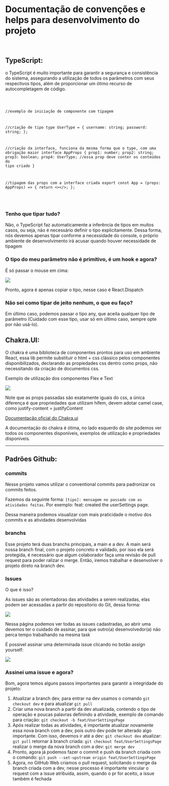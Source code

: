 <h1>Documentação de convenções e helps para desenvolvimento do projeto</h1><br>
<h2>TypeScript:</h2>
<p>o TypeScript é muito importante para garantir a segurança e consistência do sistema, assegurando a utilização de todos os parâmetros com seus respectivos tipos, além de proporcionar um ótimo recurso de autocompletagem de código.</p>
<div>
    <pre>
      <code>
        
//exemplo de iniciação de componente com tipagem

//criação de tipo
type UserType = {
username: string;
password: string;
};

//criação da interface, funciona da mesma forma que o type, com uma obrigação maior
interface AppProps {
  prop1: number;
  prop2: string;
  prop3: boolean;
  prop4: UserType; //essa prop deve conter os conteúdos do tipo criado
}

//tipagem das props com a interface criada
export const App = (props: AppProps) => {
  return <></>;
};                
     </code>
    </pre>
  </div>
  
  <h3>Tenho que tipar tudo?</h3>
  <p>Não, o TypeScript faz automaticamente a inferência de tipos em muitos casos, ou seja, não é necessário definir o tipo explicitamente. Dessa forma, nós devemos apenas tipar conforme a necessidade do console, o próprio ambiente de desenvolvimento irá acusar quando houver necessidade de tipagem</p>
  <h3>O tipo do meu parâmetro não é primitivo, é um hook e agora?</h3>
  <p>É só passar o mouse em cima:</p>
  <img src="https://github.com/Rafael-Casaque/SoarStream/assets/72985101/d6b8203b-dcb0-45f1-8762-4b34378a5c8a">
  <p>Pronto, agora é apenas copiar o tipo, nesse caso é React.Dispatch</p>
  <h3>Não sei como tipar de jeito nenhum, o que eu faço?</h3>
  <p>Em último caso, podemos passar o tipo any, que aceita qualquer tipo de parâmetro (Cuidado com esse tipo, usar só em último caso, sempre opte por não usá-lo).</p>
  
  <h2>Chakra.UI:</h2>
  <p>O chakra é uma biblioteca de componentes prontos para uso em ambiente React, essa lib permite substituir o html + css clássico pelos componentes disponibilizados, declarando as propiedades css dentro como props, não necessitando da criação de documentos css.</p>
  <p>Exemplo de utilização dos componentes Flex e Text</p>
<img src="https://github.com/Rafael-Casaque/SoarStream/assets/72985101/a403f45b-cb7c-4883-aaa0-d299f4598e22">
<p>Note que as props passadas são exatamente iguais do css, a única diferença é que propriedades que utilizam hífem, devem adotar camel case, como justify-content = justifyContent</p>
<a href="https://chakra-ui.com/docs/components" target="_blank">Documentação oficial do Chakra.ui</a>
<p>A documentação do chakra é ótima, no lado esquerdo do site podemos ver todos os componentes disponíveis, exemplos de utilização e propriedades disponíveis.</p>
<hr>
<h2>Padrões Github:</h2>
<h3>commits</h3>
<p>Nesse projeto vamos utilizar o conventional commits para padronizar os commits feitos.</p>
<p>Fazemos da seguinte forma: <code>[tipo]: mensagem no passado com as atividades feitas</code>. Por exemplo: feat: created the userSettings page.</p>
<p>Dessa maneira podemos visualizar com mais praticidade o motivo dos commits e as atividades desenvolvidas</p>
<h3>branchs</h3>
<p>Esse projeto terá duas branchs principais, a main e a dev. A main será nossa branch final, com o projeto concreto e validado, por isso ela será protegida, é necessário que algum colaborador faça uma revisão de pull request para poder ralizar o merge. Então, iremos trabalhar e desenvolver o projeto direto na branch dev.</p>
<h3>Issues</h3>
<p>O que é isso?</p>
<p>As issues são as orientadoras das atividades a serem realizadas, elas podem ser acessadas a partir do repositorio do Git, dessa forma:</p>
<img src="https://github.com/Rafael-Casaque/SoarStream/assets/72985101/8c7ad3b6-b18c-42c1-baf5-a022959afe7c">
<p>Nessa página podemos ver todas as issues cadastradas, ao abrir uma devemos ter o cuidado de assinar, para que outro(a) desenvolvedor(a) não perca tempo trabalhando na mesma task</p>
<p>É possivel assinar uma determinada issue clicando no botão assign yourself:</p>
<img src="https://github.com/Rafael-Casaque/SoarStream/assets/72985101/8db90403-7c67-43da-a46a-52c2a346761c">
<h3>Assinei uma issue e agora?</h3>
<p>Bom, agora temos alguns passos importantes para garantir a integridade do projeto:</p>

<ol>
<li>Atualizar a branch dev, para entrar na dev usamos o comando <code>git checkout dev</code> e para atualizar <code>git pull</code></li>
<li>Criar uma nova branch a partir da dev atualizada, contendo o tipo de operação e poucas palavras definindo a atividade, exemplo de comando para criação: <code>git checkout -b feat/UserSettingsPage</code></li>
<li>Após realizar todas as atividades, é importante atualizar novamente essa nova branch com a dev, pois outro dev pode ter alterado algo importante. Com isso, devemos ir até a dev: <code>git checkout dev</code> atualizar: <code>git pull</code> retornar à branch criada: <code>git checkout feat/UserSettingsPage</code> realizar o merge da nova branch com a dev: <code>git merge dev</code></li>
<li>Pronto, agora já podemos fazer o commit e push da branch criada com o comando: <code>git push --set-upstream origin feat/UserSettingsPage</code></li>
<li>Agora, no GitHub Web criamos o pull request, solicitando o merge da branch criada com a dev, nesse processo é importante vincular o request com a issue atribuída, assim, quando o pr for aceito, a issue também é fechada</li>
</ol>
